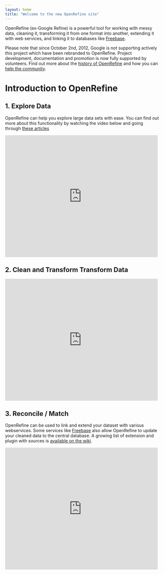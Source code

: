 ```yaml
---
layout: home
title: "Welcome to the new OpenRefine site"
---
```



OpenRefine (ex-Google Refine) is a powerful tool for working with messy data, 
cleaning it, transforming it from one format into another, extending it with 
web services, and linking it to databases like 
[Freebase](http://www.freebase.com/). 

Please note that since October 2nd, 2012, Google is not supporting actively 
this project which have been rebranded to OpenRefine. Project development,
 documentation and promotion is now fully supported by volunteers. Find out
 more about the
 [history of OpenRefine]({{site.baseurl}}/2013/10/12/openrefine-history.html) 
and how you can [help the community]({{site.baseurl}}/community).


# Introduction to OpenRefine
## 1. Explore Data

OpenRefine can help you explore large data sets with ease. You can find out 
more about this functionality by watching the video below and going through 
[these articles](http://googlerefine.blogspot.ca/search/label/data%20exploration)

<div class="video-wrapper">
 <iframe width="500" height="400" src="http://www.youtube.com/embed/B70J_H_zAWM" frameborder="0"> </iframe>
</div>

## 2. Clean and Transform Transform Data

<div class="video-wrapper">
 <iframe width="500" height="400" src="http://www.youtube.com/embed/cO8NVCs_Ba0" frameborder="0"> </iframe>
</div>

## 3. Reconcile / Match

OpenRefine can be used to link and extend your dataset with various webservices. 
Some services like [Freebase](http://www.freebase.com/) also allow OpenRefine
 to update your cleaned data to the central database. A growing list of
 extension and plugin with sources is 
[available on the wiki](https://github.com/OpenRefine/OpenRefine/wiki/Reconcilable-Data-Sources).

<div class="video-wrapper">
 <iframe width="500" height="400" src="http://www.youtube.com/embed/5tsyz3ibYzk" frameborder="0"> </iframe>
</div>
